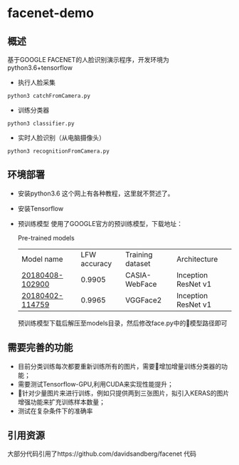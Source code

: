 # facenet-demo
## 概述
  基于GOOGLE FACENET的人脸识别演示程序，开发环境为python3.6+tensorflow
  - 执行人脸采集
 ```
 python3 catchFromCamera.py
 ```
 - 训练分类器
 ```
 python3 classifier.py
 ```
 - 实时人脸识别（从电脑摄像头）
 ```
 python3 recognitionFromCamera.py
 ```
## 环境部署
- 安装python3.6
  这个网上有各种教程，这里就不赘述了。
- 安装Tensorflow
- 预训练模型
  使用了GOOGLE官方的预训练模型，下载地址：

  Pre-trained models
  <table>
    <tr>
    <td>
      Model name</td>
      <td>LFW accuracy</td>
      <td>Training dataset</td>
      <td>Architecture</td>
    </tr>
    <tr>
      <td><a href="https://drive.google.com/open?id=1R77HmFADxe87GmoLwzfgMu_HY0IhcyBz">20180408-102900</a></td>
      <td>0.9905</td>
      <td>CASIA-WebFace</td>
      <td>Inception ResNet v1</td>
    </tr>
    <tr>
      <td><a href="https://drive.google.com/open?id=1R77HmFADxe87GmoLwzfgMu_HY0IhcyBz">20180402-114759</a></td>
      <td>0.9965</td>
      <td>VGGFace2</td>
      <td>Inception ResNet v1</td>
    </tr>
  </table>
  预训练模型下载后解压至models目录，然后修改face.py中的模型路径即可

## 需要完善的功能
- 目前分类训练每次都要重新训练所有的图片，需要增加增量训练分类器的功能；
- 需要测试Tensorflow-GPU,利用CUDA来实现性能提升；
- 针对少量图片来进行训练，例如只提供两到三张图片，拟引入KERAS的图片增强功能来扩充训练样本数量；
- 测试在复杂条件下的准确率

## 引用资源
 大部分代码引用了https://github.com/davidsandberg/facenet 代码


 
